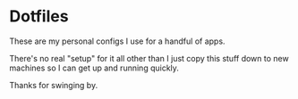 # Dotfiles

These are my personal configs I use for a handful of apps.

There's no real "setup" for it all other than I just copy this stuff down to new machines so I can
get up and running quickly. 

Thanks for swinging by.
